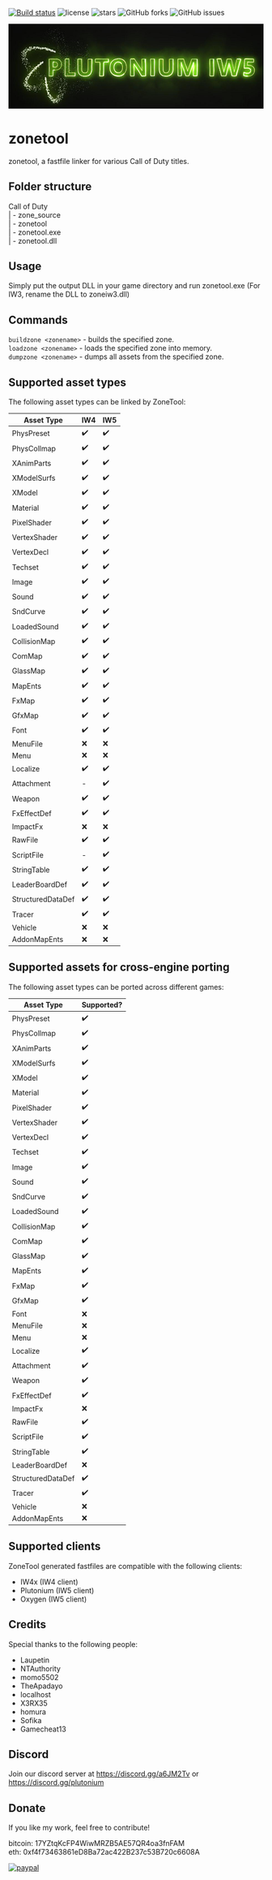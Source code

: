 [![Build status](https://ci.appveyor.com/api/projects/status/wknvjcd9nsn29dep?svg=true)](https://ci.appveyor.com/project/RektInator/zonetool)
![license](https://img.shields.io/github/license/ZoneTool/zonetool.svg)
![stars](https://img.shields.io/github/stars/ZoneTool/zonetool.svg)
![GitHub forks](https://img.shields.io/github/forks/ZoneTool/zonetool)
![GitHub issues](https://img.shields.io/github/issues/ZoneTool/zonetool)
<p align="center"><img src="plutonium_logo.jpg" alt="Plutonium"/>

# zonetool
zonetool, a fastfile linker for various Call of Duty titles.

## Folder structure
Call of Duty\
| - zone_source\
| - zonetool\
| - zonetool.exe\
| - zonetool.dll 

## Usage
Simply put the output DLL in your game directory and run zonetool.exe (For IW3, rename the DLL to zoneiw3.dll)

## Commands
``buildzone <zonename>`` - builds the specified zone.\
``loadzone <zonename>`` - loads the specified zone into memory.\
``dumpzone <zonename>`` - dumps all assets from the specified zone.

## Supported asset types
The following asset types can be linked by ZoneTool:

| Asset Type  | IW4 | IW5 |
|-------------|-----|-----|
| PhysPreset  | ✔️    | ✔️    |
| PhysCollmap | ✔️    | ✔️    |
| XAnimParts  | ✔️    | ✔️    |
| XModelSurfs | ✔️    | ✔️    |
| XModel      | ✔️    | ✔️    |
| Material    | ✔️    | ✔️    |
| PixelShader | ✔️    | ✔️    |
| VertexShader | ✔️    | ✔️    |
| VertexDecl  | ✔️    | ✔️    |
| Techset     | ✔️    | ✔️    |
| Image       | ✔️    | ✔️    |
| Sound       | ✔️    | ✔️    |
| SndCurve    | ✔️    | ✔️    |
| LoadedSound | ✔️    | ✔️    |
| CollisionMap | ✔️    | ✔️    |
| ComMap      | ✔️    | ✔️    |
| GlassMap    | ✔️    | ✔️    |
| MapEnts     | ✔️    | ✔️    |
| FxMap       | ✔️    | ✔️    |
| GfxMap      | ✔️    | ✔️    |
| Font        | ✔️    | ✔️    |
| MenuFile    | ❌    | ❌    |
| Menu        | ❌    | ❌    |
| Localize    | ✔️    | ✔️    |
| Attachment  |  -  | ✔️    |
| Weapon      | ✔️    | ✔️    |
| FxEffectDef | ✔️    | ✔️    |
| ImpactFx    | ❌    | ❌    |
| RawFile     | ✔️    | ✔️    |
| ScriptFile  |  -  | ✔️    |
| StringTable | ✔️    | ✔️    |
| LeaderBoardDef | ✔️    | ✔️    |
| StructuredDataDef | ✔️    | ✔️    |
| Tracer      | ✔️    | ✔️    |
| Vehicle     | ❌    | ❌    |
| AddonMapEnts | ❌    | ❌    |

## Supported assets for cross-engine porting
The following asset types can be ported across different games:

| Asset Type  | Supported? |
|-------------|------------|
| PhysPreset  | ✔️    |
| PhysCollmap | ✔️    |
| XAnimParts  | ✔️    |
| XModelSurfs | ✔️    |
| XModel      | ✔️    |
| Material    | ✔️    |
| PixelShader | ✔️    |
| VertexShader | ✔️    |
| VertexDecl  | ✔️    |
| Techset     | ✔️    |
| Image       | ✔️    |
| Sound       | ✔️    |
| SndCurve    | ✔️    |
| LoadedSound | ✔️    |
| CollisionMap | ✔️    |
| ComMap      | ✔️    |
| GlassMap    | ✔️    |
| MapEnts     | ✔️    |
| FxMap       | ✔️    |
| GfxMap      | ✔️    |
| Font        | ❌    |
| MenuFile    | ❌    |
| Menu        | ❌    |
| Localize    | ✔️    |
| Attachment  | ✔️    |
| Weapon      | ✔️    |
| FxEffectDef | ✔️    |
| ImpactFx    | ❌    |
| RawFile     | ✔️    |
| ScriptFile  | ✔️    |
| StringTable | ✔️    |
| LeaderBoardDef | ❌    |
| StructuredDataDef | ✔️    |
| Tracer      | ✔️    |
| Vehicle     | ❌    |
| AddonMapEnts | ❌    |

## Supported clients
ZoneTool generated fastfiles are compatible with the following clients:
* IW4x (IW4 client)
* Plutonium (IW5 client)
* Oxygen (IW5 client)

## Credits
Special thanks to the following people:
* Laupetin
* NTAuthority
* momo5502
* TheApadayo
* localhost
* X3RX35
* homura
* Sofika
* Gamecheat13

## Discord
Join our discord server at https://discord.gg/a6JM2Tv or https://discord.gg/plutonium

## Donate
If you like my work, feel free to contribute!

bitcoin: 17YZtqKcFP4WiwMRZB5AE57QR4oa3fnFAM\
eth: 0xf4f73463861eD8Ba72ac422B237c53B720c6608A

[![paypal](https://www.paypalobjects.com/en_US/i/btn/btn_donateCC_LG.gif)](https://www.paypal.com/cgi-bin/webscr?cmd=_s-xclick&hosted_button_id=JF352E6E7TL8N)